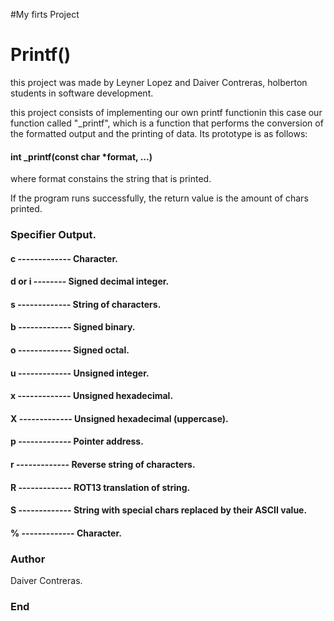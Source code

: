 #My firts Project

# Printf()
this project was made by Leyner Lopez and Daiver Contreras, holberton students in software development.

this project consists of implementing our own printf functionin this case our
function called "_printf", which is a function that performs the conversion of
the formatted output and the printing of data. Its prototype is as follows:

#### int _printf(const char *format, ...)

where format constains the string that is printed.

If the program runs successfully, the return value is the amount of chars printed.

### Specifier       Output.                                                        
#### c ------------- Character.
#### d or i -------- Signed decimal integer.                                       
#### s ------------- String of characters.                                         
#### b ------------- Signed binary.                                                
#### o ------------- Signed octal.                                                 
#### u ------------- Unsigned integer.
#### x ------------- Unsigned hexadecimal.                                         
#### X ------------- Unsigned hexadecimal (uppercase).
#### p ------------- Pointer address.                                              
#### r ------------- Reverse string of characters.                                 
#### R ------------- ROT13 translation of string.                                  
#### S ------------- String with special chars replaced by their ASCII value.
#### % ------------- Character.                                                    

### Author
Daiver Contreras.

### End

